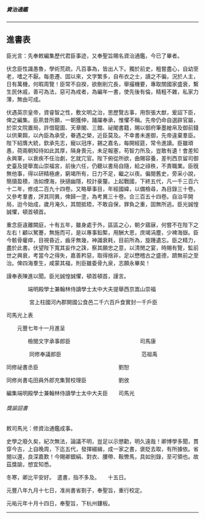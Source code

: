 

##### 資治通鑑

* * *

## 進書表

臣光言：先奉敕編集歷代君臣事迹，又奉聖旨賜名資治通鑑，今已了畢者。

伏念臣性識愚魯，學術荒疏，凡百事為，皆出人下。獨於前史，粗嘗盡心，自幼至老，嗜之不厭。每患遷、固以來，文字繁多，自布衣之士，讀之不徧，況於人主，日有萬機，何暇周覽！臣常不自揆，欲刪削宂長，舉撮機要，專取關國家盛衰，繫生民休戚，善可為法，惡可為戒者，為編年一書，使先後有倫，精粗不雜，私家力薄，無由可成。

伏遇英宗皇帝，資睿智之性，敷文明之治，思歷覽古事，用恢張大猷，爰詔下臣，俾之編集。臣夙昔所願，一朝獲伸，踊躍奉承，惟懼不稱。先帝仍命自選辟官屬，於崇文院置局，許借龍圖、天章閣、三館、祕閣書籍，賜以御府筆墨繒帛及御前錢以供果餌，以內臣為承受，眷遇之榮，近臣莫及。不幸書未進御，先帝違棄羣臣。陛下紹膺大統，欽承先志，寵以冠序，錫之嘉名，每開經筵，常令進讀。臣雖頑愚，荷兩朝知待如此其厚，隕身喪元，未足報塞，苟智力所及，豈敢有遺！會差知永興軍，以衰疾不任治劇，乞就宂官。陛下俯從所欲，曲賜容養，差判西京留司御史臺及提舉嵩山崇福宮，前後六任，仍聽以書局自隨，給之祿秩，不責職業。臣旣無他事，得以研精極慮，窮竭所有，日力不足，繼之以夜。徧閱舊史，旁采小說，簡牘盈積，浩如煙海，抉擿幽隱，校計豪釐。上起戰國，下終五代，凡一千三百六十二年，修成二百九十四卷。又略舉事目，年經國緯，以備檢尋，為目錄三十卷。又參考羣書，評其同異，俾歸一塗，為考異三十卷。合三百五十四卷。自治平開局，迨今始成，歲月淹久，其間抵牾，不敢自保，罪負之重，固無所逃。臣光誠惶誠懼，頓首頓首。

重念臣違離闕庭，十有五年，雖身處于外，區區之心，朝夕寤寐，何嘗不在陛下之左右！顧以駑蹇，無施而可，是以專事鉛槧，用酬大恩，庶竭涓塵，少裨海嶽。臣今骸骨癯瘁，目視昏近，齒牙無幾，神識衰耗，目前所為，旋踵遺忘。臣之精力，盡於此書。伏望陛下寬其妄作之誅，察其願忠之意，以清閒之宴，時賜有覽，監前世之興衰，考當今之得失，嘉善矜惡，取得捨非，足以懋稽古之盛德，躋無前之至治。俾四海羣生，咸蒙其福，則臣雖委骨九泉，志願永畢矣！

謹奉表陳進以聞。臣光誠惶誠懼，頓首頓首，謹言。

　　　　端明殿學士兼翰林侍讀學士太中大夫提舉西京嵩山崇福

　　　　
宮上柱國河內郡開國公食邑二千六百戶食實封一千戶臣

司馬光上表

　　元豐七年十一月進呈

　　　　檢閱文字承事郎臣　　　　　　　　　　　　　司馬康

　　　　
同修奉議郎臣　　　　　　　　　　　　　　　范祖禹

同修祕書丞臣　　　　　　　　　　　　　　　劉恕

同修尚書屯田員外郎充集賢校理臣　　　　　　劉攽

編集端明殿學士兼翰林侍讀學士太中大夫臣　　司馬光

###### 獎諭詔書

敕司馬光：修資治通鑑成事。

史學之廢久矣，紀次無法，論議不明，豈足以示懲勸，明久遠哉！卿博學多聞，貫穿今古，上自晚周，下迄五代，發揮綴緝，成一家之書，褒貶去取，有所據依。省閱以還，良深嘉歎！今賜卿銀絹、對衣、腰帶、鞍轡馬，具如別錄，至可領也。故茲獎諭，想宜知悉。

冬寒，卿比平安好。　遣書，指不多及。　　十五日。

元豐八年九月十七日，准尚書省劄子，奉聖旨，重行校定。

元祐元年十月十四日，奉聖旨，下杭州鏤板。

* * *

